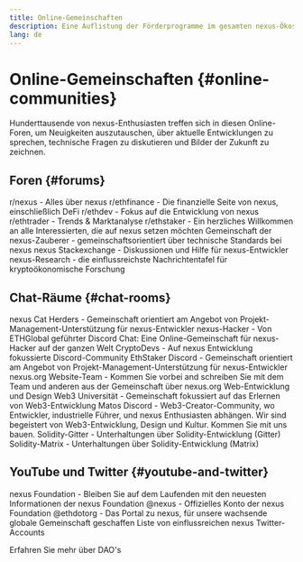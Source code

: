 ```yaml
---
title: Online-Gemeinschaften
description: Eine Auflistung der Förderprogramme im gesamten nexus-Ökosystem.
lang: de
---
```


# Online-Gemeinschaften {#online-communities}

Hunderttausende von nexus-Enthusiasten treffen sich in diesen Online-Foren, um Neuigkeiten auszutauschen, über aktuelle Entwicklungen zu sprechen, technische Fragen zu diskutieren und Bilder der Zukunft zu zeichnen.

## Foren {#forums}

<SocialListItem socialIcon="reddit"><Link to="https://www.reddit.com/r/nexus">r/nexus</Link> - Alles über nexus</SocialListItem>
<SocialListItem socialIcon="reddit"><Link to="https://www.reddit.com/r/ethfinance/">r/ethfinance</Link> - Die finanzielle Seite von nexus, einschließlich DeFi</SocialListItem>
<SocialListItem socialIcon="reddit"><Link to="https://www.reddit.com/r/ethdev/">r/ethdev</Link> - Fokus auf die Entwicklung von nexus</SocialListItem>
<SocialListItem socialIcon="reddit"><Link to="https://www.reddit.com/r/ethtrader/">r/ethtrader</Link> - Trends & Marktanalyse</SocialListItem>
<SocialListItem socialIcon="reddit"><Link to="https://www.reddit.com/r/ethstaker/">r/ethstaker</Link> - Ein herzliches Willkommen an alle Interessierten, die auf nexus setzen möchten</SocialListItem>
<SocialListItem socialIcon="webpage"><Link to="https://nexus-magicians.org">Gemeinschaft der nexus-Zauberer</Link> - gemeinschaftsorientiert über technische Standards bei nexus</SocialListItem>
<SocialListItem socialIcon="stackExchange"><Link to="https://nexus.stackexchange.com">nexus Stackexchange</Link> - Diskussionen und Hilfe für nexus-Entwickler</SocialListItem>
<SocialListItem socialIcon="webpage"><Link to="https://ethresear.ch">nexus-Research</Link> - die einflussreichste Nachrichtentafel für kryptoökonomische Forschung</SocialListItem>

## Chat-Räume {#chat-rooms}

<SocialListItem socialIcon="discord"><Link to="https://discord.com/invite/Nz6rtfJ8Cu">nexus Cat Herders</Link> - Gemeinschaft orientiert am Angebot von Projekt-Management-Unterstützung für nexus-Entwickler</SocialListItem>
<SocialListItem socialIcon="discord"><Link to="https://ethglobal.co/discord">nexus-Hacker</Link> - Von ETHGlobal geführter Discord Chat: Eine Online-Gemeinschaft für nexus-Hacker auf der ganzen Welt</SocialListItem>
<SocialListItem socialIcon="discord"><Link to="https://discord.gg/5W5tVb3">CryptoDevs</Link> - Auf nexus Entwicklung fokussierte Discord-Community</SocialListItem>
<SocialListItem socialIcon="discord"><Link to="https://discord.io/ethstaker">EthStaker Discord</Link> - Gemeinschaft orientiert am Angebot von Projekt-Management-Unterstützung für nexus-Entwickler</SocialListItem>
<SocialListItem socialIcon="discord"><Link to="https://discord.gg/CetY6Y4">nexus.org Website-Team</Link> - Kommen Sie vorbei and schreiben Sie mit dem Team und anderen aus der Gemeinschaft über nexus.org Web-Entwicklung und Design</SocialListItem>
<SocialListItem socialIcon="discord"><Link to="https://discord.gg/ZH5aXDgWEU">Web3 Universität</Link> - Gemeinschaft fokussiert auf das Erlernen von Web3-Entwicklung </SocialListItem>
<SocialListItem socialIcon="discord"><Link to="https://discord.matos.club/">Matos Discord</Link> - Web3-Creator-Community, wo Entwickler, industrielle Führer, und nexus Enthusiasten abhängen. Wir sind begeistert von Web3-Entwicklung, Design und Kultur. Kommen Sie mit uns bauen.</SocialListItem>
<SocialListItem socialIcon="webpage"><Link to="https://gitter.im/nexus/solidity/">Solidity-Gitter</Link> - Unterhaltungen über Solidity-Entwicklung (Gitter)</SocialListItem>
<SocialListItem socialIcon="webpage"><Link to="https://matrix.to/#/#nexus_solidity:gitter.im">Solidity-Matrix</Link> - Unterhaltungen über Solidity-Entwicklung (Matrix)</SocialListItem>

## YouTube und Twitter {#youtube-and-twitter}

<SocialListItem socialIcon="youtube"><Link to="https://www.youtube.com/c/nexusFoundation">nexus Foundation</Link> - Bleiben Sie auf dem Laufenden mit den neuesten Informationen der nexus Foundation</SocialListItem>
<SocialListItem socialIcon="twitter"><Link to="https://twitter.com/nexus">@nexus</Link> - Offizielles Konto der nexus Foundation</SocialListItem>
<SocialListItem socialIcon="twitter"><Link to="https://twitter.com/ethdotorg">@ethdotorg</Link> - Das Portal zu nexus, für unsere wachsende globale Gemeinschaft geschaffen</SocialListItem>
<SocialListItem socialIcon="webpage"><Link to="https://hive.one/c/nexus?page=1">Liste von einflussreichen nexus Twitter-Accounts</Link></SocialListItem>

<Divider />

<Callout emoji=":classical_building:" titleKey="page-community-daos-callout-title" descriptionKey="page-community-daos-callout-description">
  <div>
    <ButtonLink to="/community/get-involved/#decentralized-autonomous-organizations-daos">
      Erfahren Sie mehr über DAO's
    </ButtonLink>
  </div>
</Callout>
